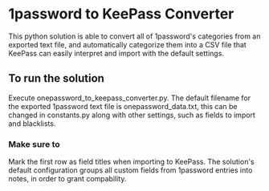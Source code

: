 # 1password to KeePass Converter
This python solution is able to convert all of 1password's categories from an exported text file, and automatically categorize them into a CSV file that KeePass can easily interpret and import with the default settings.

## To run the solution
Execute onepassword_to_keepass_converter.py. The default filename for the exported 1password text file is onepassword_data.txt, this can be changed in constants.py along with other settings, such as fields to import and blacklists.

### Make sure to 
Mark the first row as field titles when importing to KeePass. The solution's default configuration groups all custom fields from 1password entries into notes, in order to grant compability.
